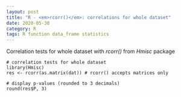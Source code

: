 ```yaml
---
layout: post
title: "R - <em>rcorr()</em>: correlations for whole dataset"
date: 2020-05-30
category: R
tags: R function data_frame statistics
---
```


Correlation tests for whole dataset with <em>rcorr()</em> from <em>Hmisc</em> package


```
# correlation tests for whole dataset
library(Hmisc)
res <- rcorr(as.matrix(dat)) # rcorr() accepts matrices only

# display p-values (rounded to 3 decimals)
round(res$P, 3)

```


